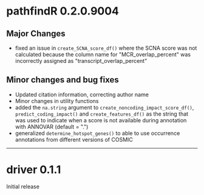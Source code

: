 # pathfindR 0.2.0.9004

## Major Changes

- fixed an issue in `create_SCNA_score_df()` where the SCNA score was not calculated because the column name for "MCR_overlap_percent" was incorrectly assigned as "transcript_overlap_percent"

## Minor changes and bug fixes

- Updated citation information, correcting author name
- Minor changes in utility functions
- added the `na.string` argument to `create_noncoding_impact_score_df()`, `predict_coding_impact()` and `create_features_df()` as the string that was used to indicate when a score is not available during annotation with ANNOVAR (default = ".")
- generalized `determine_hotspot_genes()` to able to use occurrence annotations from different versions of COSMIC 

***

# driver 0.1.1

Initial release
